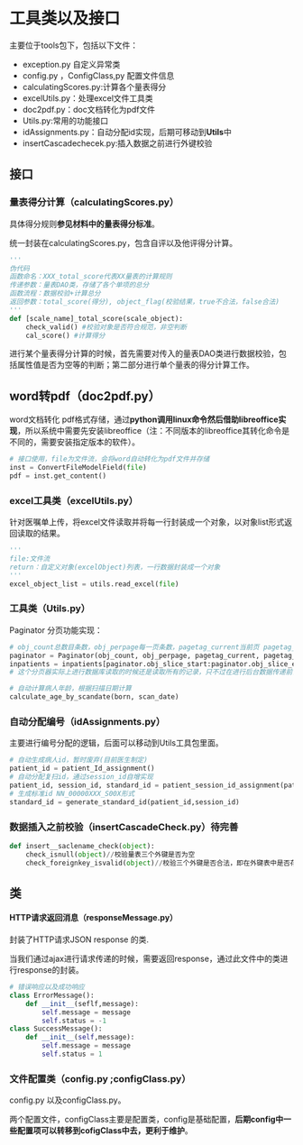 # 工具类以及接口

主要位于tools包下，包括以下文件：

- exception.py 自定义异常类
-  config.py ，ConfigClass,py 配置文件信息
- calculatingScores.py:计算各个量表得分
- excelUtils.py：处理excel文件工具类
- doc2pdf.py：doc文档转化为pdf文件
- Utils.py:常用的功能接口
- idAssignments.py：自动分配id实现，后期可移动到**Utils**中
- insertCascadechecek.py:插入数据之前进行外键校验

## 接口

### 量表得分计算（calculatingScores.py）

具体得分规则**参见材料中的量表得分标准**。

统一封装在calculatingScores.py，包含自评以及他评得分计算。

```python
'''
伪代码
函数命名：XXX_total_score代表XX量表的计算规则
传递参数：量表DAO类，存储了各个单项的总分
函数流程：数据校验+计算总分
返回参数：total_score(得分), object_flag(校验结果，true不合法，false合法)
'''
def [scale_name]_total_score(scale_object):
    check_valid() #校验对象是否符合规范，非空判断
    cal_score() #计算得分
```

进行某个量表得分计算的时候，首先需要对传入的量表DAO类进行数据校验，包括属性值是否为空等的判断；第二部分进行单个量表的得分计算工作。

## word转pdf（doc2pdf.py）

word文档转化 pdf格式存储，通过**python调用linux命令然后借助libreoffice实现**，所以系统中需要先安装libreoffice（注：不同版本的libreoffice其转化命令是不同的，需要安装指定版本的软件）。

```python
# 接口使用，file为文件流，会将word自动转化为pdf文件并存储
inst = ConvertFileModelField(file)
pdf = inst.get_content()
```

### excel工具类（excelUtils.py）

针对医嘱单上传，将excel文件读取并将每一行封装成一个对象，以对象list形式返回读取的结果。

```python
'''
file:文件流
return：自定义对象(excelObject)列表，一行数据封装成一个对象
'''
excel_object_list = utils.read_excel(file)
```

### 工具类（Utils.py）

Paginator 分页功能实现：

```python
# obj_count总数目条数，obj_perpage每一页条数，pagetag_current当前页 pagetag_dsp_count显示多少页码
paginator = Paginator(obj_count, obj_perpage, pagetag_current, pagetag_dsp_count)
inpatients = inpatients[paginator.obj_slice_start:paginator.obj_slice_end]
# 这个分页器实际上进行数据库读取的时候还是读取所有的记录，只不过在进行后台数据传递前台的时候进行分页读取，所以，并没有进行数据库层面的分页，只是进行了代码逻辑层面的分页
```

```python
# 自动计算病人年龄，根据扫描日期计算
calculate_age_by_scandate(born, scan_date)
```

### 自动分配编号（idAssignments.py）

主要进行编号分配的逻辑，后面可以移动到Utils工具包里面。

```python
# 自动生成病人id，暂时废弃(目前医生制定)
patient_id = patient_Id_assignment()
# 自动分配复扫id，通过session_id自增实现
patient_id, session_id, standard_id = patient_session_id_assignment(patient_id)
# 生成标准id NN_00000XXX_S00X形式
standard_id = generate_standard_id(patient_id,session_id)
```

### 数据插入之前校验（insertCascadeCheck.py）待完善

```python
def insert__saclename_check(object):
    check_isnull(object)//校验量表三个外键是否为空
    check_foreignkey_isvalid(object)//校验三个外键是否合法，即在外键表中是否存在指定的数据
```

## 类

#### HTTP请求返回消息（responseMessage.py）

封装了HTTP请求JSON response 的类.

当我们通过ajax进行请求传递的时候，需要返回response，通过此文件中的类进行response的封装。

```python
# 错误响应以及成功响应
class ErrorMessage():
    def __init__(seflf,message):
        self.message = message
        self.status = -1
class SuccessMessage():
    def __init__(self,message):
        self.message = message
        self.status = 1
```

### 文件配置类（config.py ;configClass.py）

config.py 以及configClass.py。

两个配置文件，configClass主要是配置类，config是基础配置，**后期config中一些配置项可以转移到cofigClass中去，更利于维护**。


